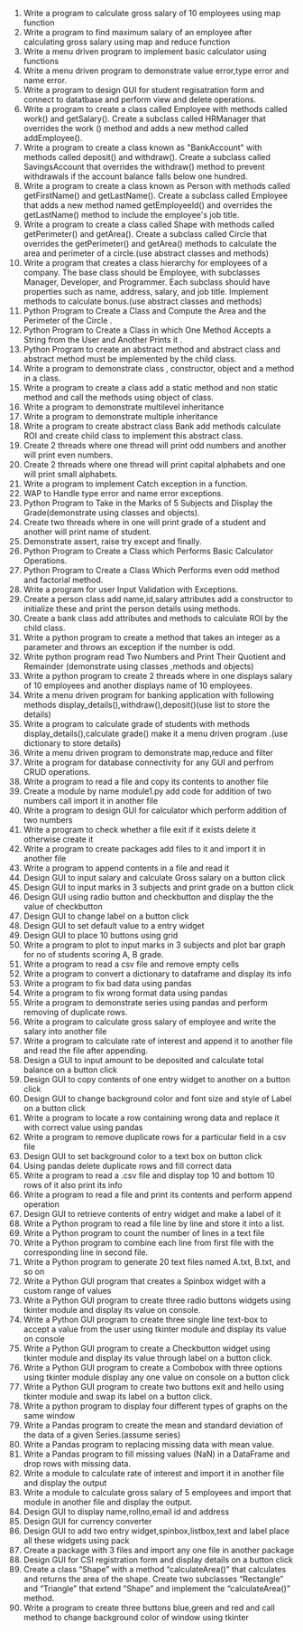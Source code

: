 1. Write a program to calculate gross salary of 10 employees using map function 
2. Write a program to find maximum salary of an employee after calculating gross salary using 
map and reduce function 
3. Write a menu driven program to implement basic calculator using functions 
4. Write a menu driven program to demonstrate value error,type error and name error. 
5. Write  a program to design GUI for student regisatration form and connect to datatbase and 
perform view and delete operations. 
6. Write a program to create a class called Employee with methods called work() and 
getSalary(). Create a subclass called HRManager that overrides the work () method and adds 
a new method called addEmployee(). 
7. Write a  program to create a class known as "BankAccount" with methods called deposit() 
and withdraw(). Create a subclass called SavingsAccount that overrides the withdraw() 
method to prevent withdrawals if the account balance falls below one hundred. 
8. Write a  program to create a class known as Person with methods called getFirstName() and 
getLastName(). Create a subclass called Employee that adds a new method named 
getEmployeeId() and overrides the getLastName() method to include the employee's job 
title. 
9. Write a program to create a class called Shape with methods called getPerimeter() and 
getArea(). Create a subclass called Circle that overrides the getPerimeter() and getArea() 
methods to calculate the area and perimeter of a circle.(use abstract classes and methods) 
10. Write a program that creates a class hierarchy for employees of a company. The base class 
should be Employee, with subclasses Manager, Developer, and Programmer. Each subclass 
should have properties such as name, address, salary, and job title. Implement methods to 
calculate bonus.(use abstract classes and methods) 
11. Python Program to Create a Class and Compute the Area and the Perimeter of  the Circle . 
12. Python Program to Create a Class in which One Method Accepts a String from the User and 
Another Prints it  . 
13. Python Program to create an abstract method and abstract class and abstract method must 
be implemented by the child class. 
14. Write a program to demonstrate class , constructor, object and a method in a class. 
15. Write a program to create a class add a static method and non static method and call the 
methods using object of class. 
16. Write a program to demonstrate multilevel inheritance 
17. Write a program to demonstrate multiple inheritance 
18. Write a program to create abstract class Bank add methods calculate ROI and create child 
class to implement this abstract class. 
19. Create 2 threads where one thread will print odd numbers and another will print even 
numbers. 
20. Create 2 threads where one thread will print capital alphabets and one will print small 
alphabets. 
21. Write a program to implement Catch exception in a function. 
22. WAP to Handle type error and name error exceptions. 
23. Python Program to Take in the Marks of 5 Subjects and Display the Grade(demonstrate using 
classes and objects). 
24. Create two threads where in one will print grade of a student and another will print name of 
student. 
25. Demonstrate assert, raise try except and finally. 
26. Python Program to Create a Class which Performs Basic Calculator Operations. 
27. Python Program to Create a Class Which Performs even odd method and factorial method. 
28. Write a program for user Input Validation with Exceptions. 
29. Create a person class add name,id,salary attributes add a constructor to initialize these and 
print the person details using methods. 
30. Create a bank class add attributes and methods to calculate ROI by the child class. 
31. Write a python program to create a method that takes an integer as a parameter and throws 
an exception if the number is odd. 
32. Write python program read Two Numbers and Print Their Quotient and Remainder 
(demonstrate using classes ,methods and objects) 
33. Write a python program to create 2 threads where in one displays salary of 10 employees 
and another displays name of 10 employees. 
34. Write a menu driven program for banking application with following methods 
display_details(),withdraw(),deposit()(use list to store the details) 
35. Write a program to calculate grade of students  with methods display_details(),calculate 
grade() make it a menu driven program .(use dictionary to store details) 
36. Write a menu driven program to demonstrate map,reduce and filter 
37. Write a program for database connectivity for any GUI and perfrom CRUD operations. 
38. Write a program to read a file and copy its contents to another file 
39. Create a module by name module1.py add code for addition of two numbers call import it in 
another file 
40. Write a program to design GUI for calculator which perform addition of two numbers 
41. Write a program to check whether a file exit if it exists delete it otherwise create it 
42. Write  a program to create packages add files to it and import it in another file 
43. Write  a program to append contents in a file and read it 
44. Design GUI to input salary and calculate Gross salary on a button click 
45. Design GUI to input marks in 3 subjects and print grade on a button click 
46. Design GUI using radio button and checkbutton and display the the value of checkbutton 
47. Design GUI to change label on a button click 
48. Design GUI to set default value to a entry widget 
49. Design GUI to place 10 buttons using grid  
50. Write a program to plot to input marks in 3 subjects and plot bar graph for no of students 
scoring A, B grade. 
51. Write a program to read a csv file and remove empty cells 
52. Write a program to convert a dictionary to dataframe and display its info 
53. Write a program to fix bad data using pandas 
54. Write a program to fix wrong format data using pandas 
55. Write a program to demonstrate series using pandas and perform removing of duplicate 
rows. 
56. Write a program to calculate gross salary of employee and write the salary into another file 
57. Write a program to calculate rate of interest and append it to another file and read the file 
after appending. 
58. Design a GUI to input amount to be deposited and calculate total balance on a button click 
59. Design GUI to copy contents of one entry widget to another on a button click 
60. Design GUI to change background color and font size and style of Label on a button click 
61. Write a program to locate a row containing wrong data and replace it with correct value 
using pandas 
62. Write a program to remove duplicate rows for a particular field in a csv file 
63. Design GUI to set background color to a text box on button click 
64. Using pandas delete duplicate rows and fill correct data 
65. Write a program to read a .csv file and display top 10 and bottom 10 rows of it also print its 
info 
66. Write a program to read a file and print its contents and perform append operation 
67. Design GUI to retrieve contents of entry widget and make a label of it 
68. Write a Python program to read a file line by line and store it into a list. 
69. Write a Python program to count the number of lines in a text file 
70. Write a Python program to combine each line from first file with the 
corresponding line in second file. 
71. Write a Python program to generate 20 text files named A.txt, B.txt, and so on  
72. Write a Python GUI program that creates a Spinbox widget with a custom range of values 
73. Write a Python GUI program to create three radio buttons widgets using tkinter module and 
display its value on console. 
74. Write a Python GUI program to create three single line text-box to accept a value from the 
user using tkinter module and display its value on console 
75. Write a Python GUI program to create a Checkbutton widget using tkinter module and 
display its value through label on a button click. 
76. Write a Python GUI program to create a Combobox with three options using tkinter module 
display any one value on console on a button click 
77. Write a Python GUI program to create two buttons exit and hello using tkinter module and 
swap its label on a button click. 
78. Write a python program to display four different types of graphs on the same window 
79. Write a Pandas program to create the mean and standard deviation of the data of a given 
Series.(assume series) 
80. Write a Pandas program to replacing missing data with mean value. 
81. Write a Pandas program to fill missing values (NaN) in a DataFrame and drop rows with 
missing data. 
82. Write a module to calculate rate of interest and import it in another file and display the 
output 
83. Write a module to calculate gross salary of 5 employees and import that module in another 
file and display the output. 
84. Design GUI to display name,rollno,email id and address 
85. Design GUI for currency converter 
86. Design GUI  to add two entry widget,spinbox,listbox,text and label place all these widgets 
using pack 
87. Create a package with 3 files and import any one file in another package 
88. Design GUI for CSI registration form and display details on a button click 
89. Create a class “Shape” with a method “calculateArea()” that calculates and returns the area 
of the shape. Create two subclasses “Rectangle” and “Triangle” that extend “Shape” and 
implement the “calculateArea()” method. 
90. Write a program to create three buttons blue,green and red and call method to change 
background color of window using tkinter 